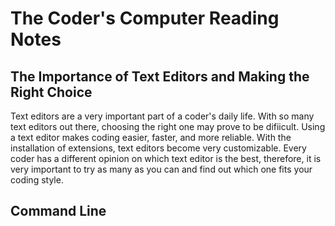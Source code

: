 # **The Coder's Computer Reading Notes**

## **The Importance of Text Editors and Making the Right Choice**

Text editors are a very important part of a coder's daily life. With so many text editors out there, choosing the right one may prove to be difiicult. Using a text editor makes coding easier, faster, and more reliable. With the installation of extensions, text editors become very customizable. Every coder has a different opinion on which text editor is the best, therefore, it is very important to try as many as you can and find out which one fits your coding style.

## **Command Line**

